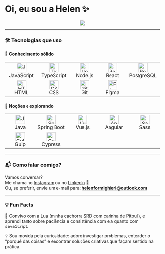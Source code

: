 <h1 align="left">Oi, eu sou a Helen ✨</h1>

<p align="center">
  <img src="https://readme-typing-svg.herokuapp.com?font=Fira+Code&duration=4000&pause=1000&color=EC368D&center=true&vCenter=true&multiline=true&width=900&height=80&lines=Sou+uma+desenvolvedora+Full+Stack+com+foco+em+JavaScript+e+seu+ecossistema.;Fazendo+da+tecnologia+a+ponte+entre+ideias+e+soluções+eficientes.">
</p>

---

### 🛠️ Tecnologias que uso

#### 💪 Conhecimento sólido

<table>
  <tr>
    <td align="center" width="100">
      <img src="https://cdn.jsdelivr.net/gh/devicons/devicon/icons/javascript/javascript-original.svg" height="30" alt="JavaScript"/><br>JavaScript
    </td>
    <td align="center" width="100">
      <img src="https://cdn.jsdelivr.net/gh/devicons/devicon/icons/typescript/typescript-original.svg" height="30" alt="TypeScript"/><br>TypeScript
    </td>
    <td align="center" width="100">
      <img src="https://cdn.jsdelivr.net/gh/devicons/devicon/icons/nodejs/nodejs-original.svg" height="30" alt="Node.js"/><br>Node.js
    </td>
    <td align="center" width="100">
      <img src="https://cdn.jsdelivr.net/gh/devicons/devicon/icons/react/react-original.svg" height="30" alt="React"/><br>React
    </td>
    <td align="center" width="100">
      <img src="https://cdn.jsdelivr.net/gh/devicons/devicon/icons/postgresql/postgresql-original.svg" height="30" alt="PostgreSQL"/><br>PostgreSQL
    </td>
  </tr>
  <tr>
    <td align="center" width="100">
      <img src="https://cdn.jsdelivr.net/gh/devicons/devicon/icons/html5/html5-original.svg" height="30" alt="HTML"/><br>HTML
    </td>
    <td align="center" width="100">
      <img src="https://cdn.jsdelivr.net/gh/devicons/devicon/icons/css3/css3-original.svg" height="30" alt="CSS"/><br>CSS
    </td>
    <td align="center" width="100">
      <img src="https://cdn.jsdelivr.net/gh/devicons/devicon/icons/git/git-original.svg" height="30" alt="Git"/><br>Git
    </td>
    <td align="center" width="100">
      <img src="https://cdn.jsdelivr.net/gh/devicons/devicon/icons/figma/figma-original.svg" height="30" alt="Figma"/><br>Figma
    </td>
  </tr>
</table>

#### 🧪 Noções e explorando

<table>
  <tr>
    <td align="center" width="100">
      <img src="https://cdn.jsdelivr.net/gh/devicons/devicon/icons/java/java-original.svg" height="30" alt="Java"/><br>Java
    </td>
    <td align="center" width="100">
      <img src="https://cdn.jsdelivr.net/gh/devicons/devicon/icons/spring/spring-original.svg" height="30" alt="Spring Boot"/><br>Spring Boot
    </td>
    <td align="center" width="100">
      <img src="https://cdn.jsdelivr.net/gh/devicons/devicon/icons/vuejs/vuejs-original.svg" height="30" alt="Vue.js"/><br>Vue.js
    </td>
    <td align="center" width="100">
      <img src="https://cdn.jsdelivr.net/gh/devicons/devicon/icons/angularjs/angularjs-original.svg" height="30" alt="Angular"/><br>Angular
    </td>
    <td align="center" width="100">
      <img src="https://cdn.jsdelivr.net/gh/devicons/devicon/icons/sass/sass-original.svg" height="30" alt="Sass"/><br>Sass
    </td>
  </tr>
  <tr>
    <td align="center" width="100">
      <img src="https://cdn.jsdelivr.net/gh/devicons/devicon/icons/gulp/gulp-plain.svg" height="30" alt="Gulp"/><br>Gulp
    </td>
    <td align="center" width="100">
      <img src="https://cdn.jsdelivr.net/gh/devicons/devicon/icons/cypressio/cypressio-original.svg" height="30" alt="Cypress"/><br>Cypress
    </td>
  </tr>
</table>




---

### 📬 Como falar comigo?

Vamos conversar?  
Me chama no [Instagram](https://www.instagram.com/helenformighieri_) ou no [LinkedIn](https://www.linkedin.com/in/helenformighieri) 💬  
Ou, se preferir, envie um e-mail para: **helenformighieri@outlook.com**

---

### 💡 Fun Facts

🐶 Convivo com a Lua (minha cachorra SRD com carinha de Pitbull), e aprendi tanto sobre paciência e consistência com ela quanto com JavaScript.

💡 Sou movida pela curiosidade: adoro investigar problemas, entender o “porquê das coisas” e encontrar soluções criativas que façam sentido na prática.


